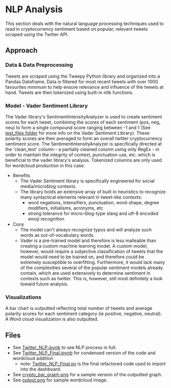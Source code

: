 # NLP Analysis
This section deals with the natural language processing techniques used to read in cryptocurrency sentiment based on popular, relevant tweets scraped using the Twitter API. 

## Approach 
### Data & Data Preprocessing
Tweets are scraped using the Tweepy Python library and organized into a Pandas Dataframe. Data is filtered for most recent tweets with over 1000 favourites minimum to help ensure relevance and influence of the tweets at hand. Tweets are then tokenized using built-in nltk functions.


### Model - Vader Sentiment Library
The Vader library's SentimentIntensityAnalyzer is used to create sentiment scores for each tweet, combining the scores of each sentiment (pos, neg, neu) to form a single compound score ranging between -1 and 1 (See [test_files folder](https://github.com/findthefunction/goldendwarf/tree/main/NLP_analysis/test_files) for more info on the Vader Sentiment Library). These polarity scores are then averaged to form an overall twitter cryptocurrency sentiment score. The SentimentIntensityAnalyzer is specifically directed at the 'clean_text' column - a partially cleaned column using only RegEx - in order to maintain the integrity of context, punctuation use, etc. which is beneficial to the vader library's analysis. Tokenized columns are only used for wordcloud production in this case.

- Benefits
    - The Vader Sentiment library is specifically engineered for social media/microblog contexts.
    - The library holds an extensive array of built in heuristics to recognize many syntactical elements relevant in tweet-like contexts:
        - word negations, intensifiers, punctuation, word-shape, degree modifiers, initialisms, acronyms, etc
        - strong tolerance for micro-blog-type slang and utf-8 encoded emoji recognition   
- Cons 
    - The model can't always recognize typos and will analyze such words as out-of-vocabulary words.
    - Vader is a pre-trained model and therefore is less malleable than creating a custom machine learning model. A custom model, however, would require a subjective classification of tweets that the model would need to be trained on, and therefore could be extremely susceptible to overfitting. Furthermore, it would lack many of the complexities several of the popular sentiment models already contain, which are used extensively to determine sentiment in contexts such as twitter. This is, however, still most definitely a look toward future analysis.

### Visualizations 
A bar chart is outputted reflecting total number of tweets and average polarity scores for each sentiment category (ie positive, negative, neutral). A Word cloud visualization is also outputted.

## Files 
- See [Twitter_NLP.ipynb](https://github.com/findthefunction/goldendwarf/blob/main/NLP_analysis/Twitter_NLP.ipynb) to see NLP process in full. 
- See [Twitter_NLP_Final.ipynb](https://github.com/findthefunction/goldendwarf/blob/main/NLP_analysis/Twitter_NLP_Final.ipynb) for condensed version of the code and wordcloud addition
  -  note: [Twitter_NLP_Final.py](https://github.com/findthefunction/goldendwarf/blob/main/Dashboard/Twitter_NLP_Final.py) is the final refactored code used to import into the dashboard.
- See [crypto_bar_graph.png](https://github.com/findthefunction/goldendwarf/blob/main/NLP_analysis/crypto_bar_graph.png) for a sample version of the outputted graph.
- See [output.png](https://github.com/findthefunction/goldendwarf/blob/main/NLP_analysis/output.png) for sample wordcloud image.
